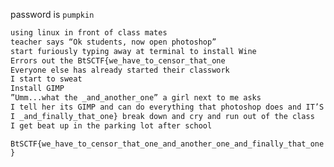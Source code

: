 password is `pumpkin`

```txt
using linux in front of class mates
teacher says “Ok students, now open photoshop”
start furiously typing away at terminal to install Wine
Errors out the BtSCTF{we_have_to_censor_that_one
Everyone else has already started their classwork
I start to sweat
Install GIMP
”Umm...what the _and_another_one” a girl next to me asks
I tell her its GIMP and can do everything that photoshop does and IT’S FREE! “Ok class, now use the shape to to draw a circle!” the teacher says
I _and_finally_that_one} break down and cry and run out of the class
I get beat up in the parking lot after school
```

`BtSCTF{we_have_to_censor_that_one_and_another_one_and_finally_that_one}`

